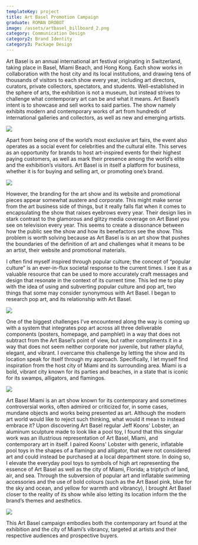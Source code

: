```yaml
---
templateKey: project
title: Art Basel Promotion Campaign
graduate: ROMAN DROBOT
image: /assets/artbasel_billboard_2.png
category: Communication Design
category2: Brand Identity
category3: Package Design
---
```

Art Basel is an annual international art festival originating in Switzerland, taking place in Basel, Miami Beach, and Hong Kong. Each show works in collaboration with the host city and its local institutions, and drawing tens of thousands of visitors to each show every year, including art directors, curators, private collectors, spectators, and students. Well-established in the sphere of arts, the exhibition is not a museum, but instead strives to challenge what contemporary art can be and what it means. Art Basel’s intent is to showcase and sell works to said parties. The show namely exhibits modern and contemporary works of art from hundreds of international galleries and collectors, as well as new and emerging artists.

![](/assets/artbasel_subway.jpg)

Apart from being one of the world’s most exclusive art fairs, the event also operates as a social event for celebrities and the cultural elite. This serves as an opportunity for brands to host art-inspired events for their highest paying customers, as well as mark their presence among the world’s elite and the exhibition’s visitors. Art Basel is in itself a platform for business, whether it is for buying and selling art, or promoting one’s brand.

![](/assets/artbasel_billboard_2.png)

However, the branding for the art show and its website and promotional pieces appear somewhat austere and corporate. This might make sense from the art business side of things, but it really falls flat when it comes to encapsulating the show that raises eyebrows every year. Their design lies in stark contrast to the glamorous and glitzy media coverage on Art Basel you see on television every year. This seems to create a dissonance between how the public see the show and how its benefactors see the show. This problem is worth solving because as Art Basel is is an art show that pushes the boundaries of the definition of art and challenges what it means to be an artist, their website and promotional materials.

I often find myself inspired through popular culture; the concept of “popular culture” is an ever-in-flux societal response to the current times. I see it as a valuable resource that can be used to more accurately craft messages and design that resonate in the context of its current time. This led me to play with the idea of using and subverting popular culture and pop art, two things that some may consider synonymous with Art Basel. I began to research pop art, and its relationship with Art Basel.

![](/assets/artbasel_iphones.png)

One of the biggest challenges I’ve encountered along the way is coming up with a system that integrates pop art across all three deliverable components (posters, homepage, and pamphlet) in a way that does not subtract from the Art Basel’s point of view, but rather compliments it in a way that does not seem neither corporate nor juvenile, but rather playful, elegant, and vibrant. I overcame this challenge by letting the show and its location speak for itself through my approach. Specifically, I let myself find inspiration from the host city of Miami and its surrounding area. Miami is a bold, vibrant city known for its parties and beaches, in a state that is iconic for its swamps, alligators, and flamingos.

![](/assets/artbasel_iphones.png)

Art Basel Miami is an art show known for its contemporary and sometimes controversial works, often admired or criticized for, in some cases, mundane objects and works being presented as art. Although the modern art world would like to reject such thinking, what would it mean to instead embrace it? Upon discovering Art Basel regular Jeff Koons' Lobster, an aluminum sculpture made to look like a pool toy, I found that this singular work was an illustrious representation of Art Basel, Miami, and contemporary art in itself. I paired Koons' Lobster with generic, inflatable pool toys in the shapes of a flamingo and alligator, that were not considered art and could instead be purchased at a local department store. In doing so, I elevate the everyday pool toys to symbols of high art representing the essence of Art Basel as well as the city of Miami, Florida; a triptych of land, air, and sea. Through the subversion of popular art and inflatable swimming accessories and the use of bold colours (such as the Art Basel pink, blue for the sky and ocean, and yellow for warmth and vibrancy), I brought Art Basel closer to the reality of its show while also letting its location inform the the brand’s themes and aesthetics.

![](/assets/pamphletmockup.jpg)

This Art Basel campaign embodies both the contemporary art found at the exhibition and the city of Miami’s vibrancy, targeted at artists and their respective audiences and prospective buyers.
